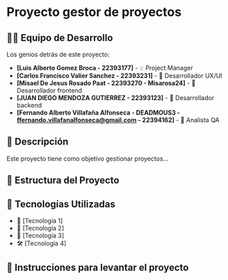 # Proyecto gestor de proyectos 


## 👨‍💻 Equipo de Desarrollo

Los genios detrás de este proyecto:

- **[Luis Alberto Gomez Broca - 22393177]** - 💡 Project Manager
- **[Carlos Francisco Valier Sanchez - 22393231]** - 🎨 Desarrollador UX/UI
- **[Misael De Jesus Rosado Paat - 22393270 - Misarosa24]** - 🔧 Desarrollador frontend
- **[JUAN DIEGO MENDOZA GUTIERREZ - 22393123]** - 🚀 Desarrollador backend
- **[Fernando Alberto Villafaña Alfonseca - DEADMOUS3 - ffernando.villafanalfonseca@gmail.com - 22394162]** - 🚀 Analista QA 

## 📜 Descripción

Este proyecto tiene como objetivo gestionar proyectos...
## 📂 Estructura del Proyecto


## 📌 Tecnologías Utilizadas

- 🚀 [Tecnología 1]
- 🎨 [Tecnología 2]
- 🔧 [Tecnología 3]
- 🛠️ [Tecnología 4]

## 📌 Instrucciones para levantar el proyecto
